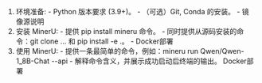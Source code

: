   1. 环境准备:
    - Python 版本要求 (3.9+)。
    - （可选）Git, Conda 的安装。
    - 镜像源说明
  2. 安装 MinerU:
    - 提供 pip install mineru 命令。
    - 同时提供从源码安装的命令：git clone ... 和 pip install -e .。
    - Docker部署
  3. 使用 MinerU:
    - 提供一条最简单的命令，例如：mineru run Qwen/Qwen-1_8B-Chat --api
    - 解释命令含义，并展示成功启动后终端的输出。
  Docker部署